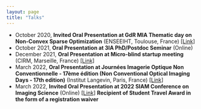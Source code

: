```yaml
---
layout: page
title: "Talks"
---
```



- October 2020, **Invited Oral Presentation at GdR MIA Thematic day on Non-Convex Sparse Optimization** (ENSEEIHT, Toulouse, France) [[Link]](https://www.irit.fr/~Emmanuel.Soubies/Events/MIA-ThematicDay.html)
- October 2021, **Oral Presentation at 3IA PhD/Postdoc Seminar** (Online)
- December 2021, **Oral Presentation at Micro-blind startup meeting** (CIRM, Marseille, France) [[Link]](https://conferences.cirm-math.fr/2771.html)
- March 2022, **Oral Presentation at Journées Imagerie Optique Non Conventionnelle - 17ème édition (Non Conventional Optical Imaging Days - 17th edition)** (Institut Langevin, Paris, France) [[Link]](https://www.gdr-isis.fr/index.php/reunion/469/)
- March 2022, **Invited Oral Presentation at 2022 SIAM Conference on Imaging Science** (Online) [[Link]](https://meetings.siam.org/sess/dsp_talk.cfm?p=116932) **Recipient of Student Travel Award in the form of a registration waiver**

<!-- \cventry{Mar 2022}{Oral Presentation}{IEEE 19th International Symposium on Biomedical Imaging (ISBI)}{Kolkata, India}{\href{https://ieeexplore.ieee.org/document/9761572}{(link)}}{} 
\cventry{June 2022}{Invited Oral Presentation}{Cambridge Advanced Imaging Centre}{Cambridge, UK}{}{}
\cventry{June 2022}{Invited Oral Presentation}{MRC Laboratory of Molecular Biology}{Cambridge, UK}{}{}  -->
